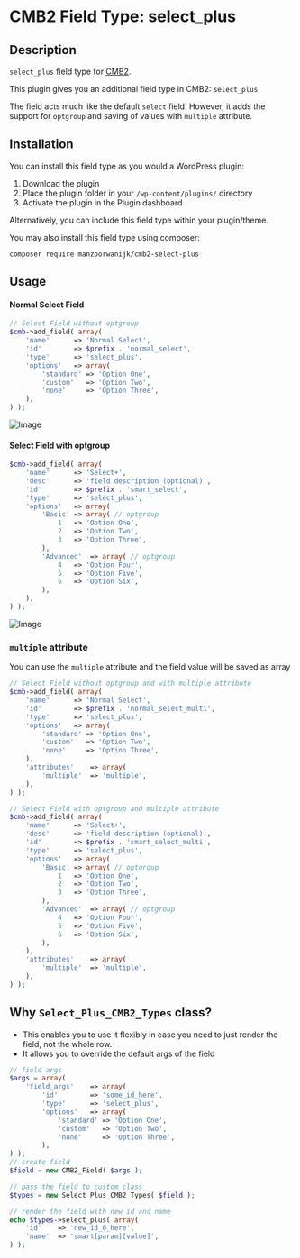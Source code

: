 # CMB2 Field Type: select_plus

## Description

`select_plus` field type for [CMB2](https://github.com/CMB2/CMB2 "Custom Metaboxes and Fields for WordPress 2").

This plugin gives you an additional field type in CMB2: `select_plus`

The field acts much like the default `select` field. However, it adds the support for `optgroup` and saving of values with `multiple` attribute.

## Installation

You can install this field type as you would a WordPress plugin:

1. Download the plugin
2. Place the plugin folder in your `/wp-content/plugins/` directory
3. Activate the plugin in the Plugin dashboard

Alternatively, you can include this field type within your plugin/theme.

You may also install this field type using composer:

```shell
composer require manzoorwanijk/cmb2-select-plus
```

## Usage

#### Normal Select Field
```php
// Select Field without optgroup
$cmb->add_field( array(
	'name'		=> 'Normal Select',
	'id'		=> $prefix . 'normal_select',
	'type'		=> 'select_plus',
	'options'	=> array(
		'standard' => 'Option One',
		'custom'   => 'Option Two',
		'none'     => 'Option Three',
	),
) );
```
![Image](screenshot-1.jpg?raw=true)


#### Select Field with optgroup
```php
$cmb->add_field( array(
	'name'		=> 'Select+',
	'desc'		=> 'field description (optional)',
	'id'		=> $prefix . 'smart_select',
	'type'		=> 'select_plus',
	'options'	=> array(
		'Basic'	=> array( // optgroup
			1	=> 'Option One',
			2	=> 'Option Two',
			3	=> 'Option Three',
		),
		'Advanced'	=> array( // optgroup
			4	=> 'Option Four',
			5	=> 'Option Five',
			6	=> 'Option Six',
		),
	),
) );
```
![Image](screenshot-2.jpg?raw=true)

### `multiple` attribute

You can use the `multiple` attribute and the field value will be saved as array
```php
// Select Field without optgroup and with multiple attribute
$cmb->add_field( array(
	'name'		=> 'Normal Select',
	'id'		=> $prefix . 'normal_select_multi',
	'type'		=> 'select_plus',
	'options'	=> array(
		'standard' => 'Option One',
		'custom'   => 'Option Two',
		'none'     => 'Option Three',
	),
	'attributes'	=> array(
		'multiple'	=> 'multiple',
	),
) );
```

```php
// Select Field with optgroup and multiple attribute
$cmb->add_field( array(
	'name'		=> 'Select+',
	'desc'		=> 'field description (optional)',
	'id'		=> $prefix . 'smart_select_multi',
	'type'		=> 'select_plus',
	'options'	=> array(
		'Basic'	=> array( // optgroup
			1	=> 'Option One',
			2	=> 'Option Two',
			3	=> 'Option Three',
		),
		'Advanced'	=> array( // optgroup
			4	=> 'Option Four',
			5	=> 'Option Five',
			6	=> 'Option Six',
		),
	),
	'attributes'	=> array(
		'multiple'	=> 'multiple',
	),
) );
```

## Why `Select_Plus_CMB2_Types` class?
- This enables you to use it flexibly in case you need to just render the field, not the whole row.
- It allows you to override the default args of the field
```php
// field args
$args = array(
    'field_args'    => array(
        'id'        => 'some_id_here',
        'type'      => 'select_plus',
        'options'   => array(
            'standard' => 'Option One',
            'custom'   => 'Option Two',
            'none'     => 'Option Three',
        ),
) );
// create field
$field = new CMB2_Field( $args );

// pass the field to custom class
$types = new Select_Plus_CMB2_Types( $field );

// render the field with new id and name
echo $types->select_plus( array(
    'id'    => 'new_id_0_here',
    'name'  => 'smart[param][value]',
) );
```
